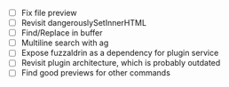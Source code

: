 * [ ] Fix file preview
* [ ] Revisit dangerouslySetInnerHTML
* [ ] Find/Replace in buffer
* [ ] Multiline search with ag
* [ ] Expose fuzzaldrin as a dependency for plugin service
* [ ] Revisit plugin architecture, which is probably outdated
* [ ] Find good previews for other commands
